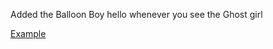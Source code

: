 Added the Balloon Boy hello whenever you see the Ghost girl

[Example](https://youtu.be/lgyuSgr2YMw)
